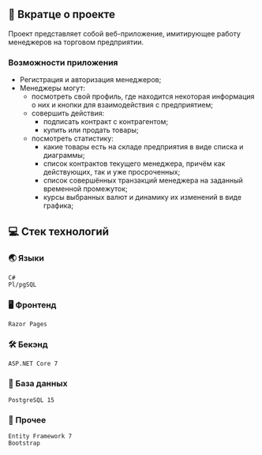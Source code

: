 ## :bookmark_tabs: Вкратце о проекте
Проект представляет собой веб-приложение, имитирующее работу менеджеров на торговом предприятии.
### Возможности приложения
- Регистрация и авторизация менеджеров;
- Менеджеры могут:
  - посмотреть свой профиль, где находится некоторая информация о них и кнопки для взаимодействия с предприятием;
  - совершить действия:
    - подписать контракт с контрагентом;
    - купить или продать товары;
  - посмотреть статистику:
    - какие товары есть на складе предприятия в виде списка и диаграммы;
    - список контрактов текущего менеджера, причём как действующих, так и уже просроченных;
    - список совершённых транзакций менеджера на заданный временной промежуток;
    - курсы выбранных валют и динамику их изменений в виде графика;
## :computer: Стек технологий
### :earth_asia: Языки
```
C#
Pl/pgSQL
```
### :desktop_computer: Фронтенд
```
Razor Pages
```
### :hammer_and_wrench: Бекэнд
```
ASP.NET Core 7
```
### :floppy_disk: База данных
```
PostgreSQL 15
```
### :scroll: Прочее
```
Entity Framework 7
Bootstrap
```
